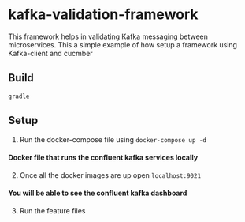 # kafka-validation-framework

This framework helps in validating Kafka messaging between microservices. This a simple example of how setup a framework using Kafka-client and cucmber
## Build
`gradle`
## Setup
1. Run the docker-compose file using  `docker-compose up -d`
#### Docker file that runs the confluent kafka services locally

2. Once all the docker images are up open `localhost:9021`
#### You will be able to see the confluent kafka dashboard

3. Run the feature files

